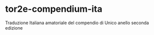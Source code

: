 # tor2e-compendium-ita
Traduzione Italiana amatoriale del compendio di Unico anello seconda edizione
